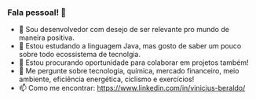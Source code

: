### Fala pessoal! 👋

- 🔭 Sou desenvolvedor com desejo de ser relevante pro mundo de maneira positiva.
- 🌱 Estou estudando a linguagem Java, mas gosto de saber um pouco sobre todo ecossistema de tecnolgia.
- 👯 Estou procurando oportunidade para colaborar em projetos também!
- 💬 Me pergunte sobre tecnologia, química, mercado financeiro, meio ambiente, eficiência energética, ciclismo e exercícios!
- 📫 Como me encontrar: https://www.linkedin.com/in/vinicius-beraldo/

<!--
**Viniberaldo/Viniberaldo** is a ✨ _special_ ✨ repository because its `README.md` (this file) appears on your GitHub profile.

Here are some ideas to get you started:

- 🔭 I’m currently working on ...
- 🌱 I’m currently learning ...
- 👯 I’m looking to collaborate on ...
- 🤔 I’m looking for help with ...
- 💬 Ask me about ...
- 📫 How to reach me: ...
- 😄 Pronouns: ...
- ⚡ Fun fact: ...
-->
